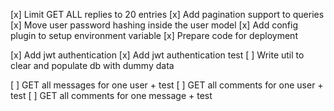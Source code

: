 [x] Limit GET ALL replies to 20 entries
[x] Add pagination support to queries
[x] Move user password hashing inside the user model
[x] Add config plugin to setup environment variable
[x] Prepare code for deployment

[x] Add jwt authentication
[x] Add jwt authentication test
[ ] Write util to clear and populate db with dummy data

[ ] GET all messages for one user + test
[ ] GET all comments for one user + test
[ ] GET all comments for one message + test